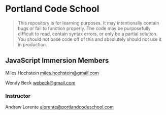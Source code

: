 # Portland Code School

> This repository is for learning purposes. It may intentionally contain bugs or
fail to function properly. The code may be purposefully difficult to read,
contain syntax errors, or only be a partial solution. You should not base code
off of this and absolutely should not use it in production.

## JavaScript Immersion Members

Miles Hochstein
miles.hochstein@gmail.com

Wendy Beck
webeck@gmail.com

### Instructor

Andrew Lorente
alorente@portlandcodeschool.com
